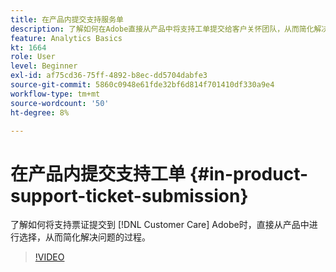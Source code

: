 ```yaml
---
title: 在产品内提交支持服务单
description: 了解如何在Adobe直接从产品中将支持工单提交给客户关怀团队，从而简化解决问题的过程。
feature: Analytics Basics
kt: 1664
role: User
level: Beginner
exl-id: af75cd36-75ff-4892-b8ec-dd5704dabfe3
source-git-commit: 5860c0948e61fde32bf6d814f701410df330a9e4
workflow-type: tm+mt
source-wordcount: '50'
ht-degree: 8%

---
```


# 在产品内提交支持工单 {#in-product-support-ticket-submission}

了解如何将支持票证提交到 [!DNL Customer Care] Adobe时，直接从产品中进行选择，从而简化解决问题的过程。

>[!VIDEO](https://video.tv.adobe.com/v/23133/?quality=12&learn=on)
